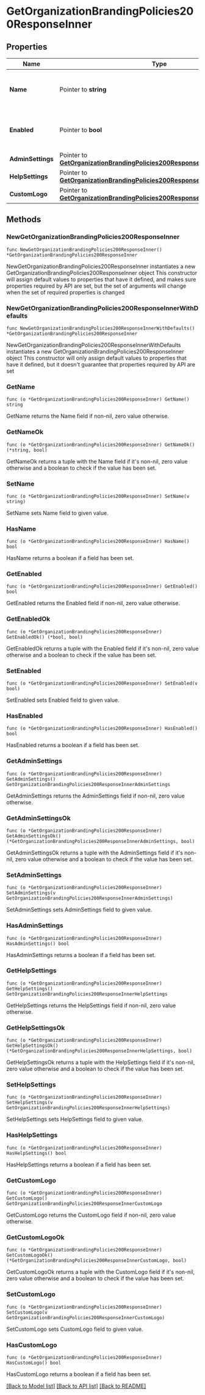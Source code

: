 # GetOrganizationBrandingPolicies200ResponseInner

## Properties

Name | Type | Description | Notes
------------ | ------------- | ------------- | -------------
**Name** | Pointer to **string** | Name of the Dashboard branding policy. | [optional] 
**Enabled** | Pointer to **bool** | Boolean indicating whether this policy is enabled. | [optional] 
**AdminSettings** | Pointer to [**GetOrganizationBrandingPolicies200ResponseInnerAdminSettings**](GetOrganizationBrandingPolicies200ResponseInnerAdminSettings.md) |  | [optional] 
**HelpSettings** | Pointer to [**GetOrganizationBrandingPolicies200ResponseInnerHelpSettings**](GetOrganizationBrandingPolicies200ResponseInnerHelpSettings.md) |  | [optional] 
**CustomLogo** | Pointer to [**GetOrganizationBrandingPolicies200ResponseInnerCustomLogo**](GetOrganizationBrandingPolicies200ResponseInnerCustomLogo.md) |  | [optional] 

## Methods

### NewGetOrganizationBrandingPolicies200ResponseInner

`func NewGetOrganizationBrandingPolicies200ResponseInner() *GetOrganizationBrandingPolicies200ResponseInner`

NewGetOrganizationBrandingPolicies200ResponseInner instantiates a new GetOrganizationBrandingPolicies200ResponseInner object
This constructor will assign default values to properties that have it defined,
and makes sure properties required by API are set, but the set of arguments
will change when the set of required properties is changed

### NewGetOrganizationBrandingPolicies200ResponseInnerWithDefaults

`func NewGetOrganizationBrandingPolicies200ResponseInnerWithDefaults() *GetOrganizationBrandingPolicies200ResponseInner`

NewGetOrganizationBrandingPolicies200ResponseInnerWithDefaults instantiates a new GetOrganizationBrandingPolicies200ResponseInner object
This constructor will only assign default values to properties that have it defined,
but it doesn't guarantee that properties required by API are set

### GetName

`func (o *GetOrganizationBrandingPolicies200ResponseInner) GetName() string`

GetName returns the Name field if non-nil, zero value otherwise.

### GetNameOk

`func (o *GetOrganizationBrandingPolicies200ResponseInner) GetNameOk() (*string, bool)`

GetNameOk returns a tuple with the Name field if it's non-nil, zero value otherwise
and a boolean to check if the value has been set.

### SetName

`func (o *GetOrganizationBrandingPolicies200ResponseInner) SetName(v string)`

SetName sets Name field to given value.

### HasName

`func (o *GetOrganizationBrandingPolicies200ResponseInner) HasName() bool`

HasName returns a boolean if a field has been set.

### GetEnabled

`func (o *GetOrganizationBrandingPolicies200ResponseInner) GetEnabled() bool`

GetEnabled returns the Enabled field if non-nil, zero value otherwise.

### GetEnabledOk

`func (o *GetOrganizationBrandingPolicies200ResponseInner) GetEnabledOk() (*bool, bool)`

GetEnabledOk returns a tuple with the Enabled field if it's non-nil, zero value otherwise
and a boolean to check if the value has been set.

### SetEnabled

`func (o *GetOrganizationBrandingPolicies200ResponseInner) SetEnabled(v bool)`

SetEnabled sets Enabled field to given value.

### HasEnabled

`func (o *GetOrganizationBrandingPolicies200ResponseInner) HasEnabled() bool`

HasEnabled returns a boolean if a field has been set.

### GetAdminSettings

`func (o *GetOrganizationBrandingPolicies200ResponseInner) GetAdminSettings() GetOrganizationBrandingPolicies200ResponseInnerAdminSettings`

GetAdminSettings returns the AdminSettings field if non-nil, zero value otherwise.

### GetAdminSettingsOk

`func (o *GetOrganizationBrandingPolicies200ResponseInner) GetAdminSettingsOk() (*GetOrganizationBrandingPolicies200ResponseInnerAdminSettings, bool)`

GetAdminSettingsOk returns a tuple with the AdminSettings field if it's non-nil, zero value otherwise
and a boolean to check if the value has been set.

### SetAdminSettings

`func (o *GetOrganizationBrandingPolicies200ResponseInner) SetAdminSettings(v GetOrganizationBrandingPolicies200ResponseInnerAdminSettings)`

SetAdminSettings sets AdminSettings field to given value.

### HasAdminSettings

`func (o *GetOrganizationBrandingPolicies200ResponseInner) HasAdminSettings() bool`

HasAdminSettings returns a boolean if a field has been set.

### GetHelpSettings

`func (o *GetOrganizationBrandingPolicies200ResponseInner) GetHelpSettings() GetOrganizationBrandingPolicies200ResponseInnerHelpSettings`

GetHelpSettings returns the HelpSettings field if non-nil, zero value otherwise.

### GetHelpSettingsOk

`func (o *GetOrganizationBrandingPolicies200ResponseInner) GetHelpSettingsOk() (*GetOrganizationBrandingPolicies200ResponseInnerHelpSettings, bool)`

GetHelpSettingsOk returns a tuple with the HelpSettings field if it's non-nil, zero value otherwise
and a boolean to check if the value has been set.

### SetHelpSettings

`func (o *GetOrganizationBrandingPolicies200ResponseInner) SetHelpSettings(v GetOrganizationBrandingPolicies200ResponseInnerHelpSettings)`

SetHelpSettings sets HelpSettings field to given value.

### HasHelpSettings

`func (o *GetOrganizationBrandingPolicies200ResponseInner) HasHelpSettings() bool`

HasHelpSettings returns a boolean if a field has been set.

### GetCustomLogo

`func (o *GetOrganizationBrandingPolicies200ResponseInner) GetCustomLogo() GetOrganizationBrandingPolicies200ResponseInnerCustomLogo`

GetCustomLogo returns the CustomLogo field if non-nil, zero value otherwise.

### GetCustomLogoOk

`func (o *GetOrganizationBrandingPolicies200ResponseInner) GetCustomLogoOk() (*GetOrganizationBrandingPolicies200ResponseInnerCustomLogo, bool)`

GetCustomLogoOk returns a tuple with the CustomLogo field if it's non-nil, zero value otherwise
and a boolean to check if the value has been set.

### SetCustomLogo

`func (o *GetOrganizationBrandingPolicies200ResponseInner) SetCustomLogo(v GetOrganizationBrandingPolicies200ResponseInnerCustomLogo)`

SetCustomLogo sets CustomLogo field to given value.

### HasCustomLogo

`func (o *GetOrganizationBrandingPolicies200ResponseInner) HasCustomLogo() bool`

HasCustomLogo returns a boolean if a field has been set.


[[Back to Model list]](../README.md#documentation-for-models) [[Back to API list]](../README.md#documentation-for-api-endpoints) [[Back to README]](../README.md)



